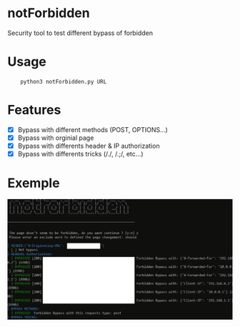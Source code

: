 # notForbidden
Security tool to test different bypass of forbidden


# Usage

```
	python3 notForbidden.py URL
```

# Features

- [x] Bypass with different methods (POST, OPTIONS...)
- [x] Bypass with orginial page
- [x] Bypass with differents header & IP authorization
- [x] Bypass with differents tricks (/./, /.;/, etc...)

# Exemple

![alt tag](https://github.com/c0dejump/notForbidden/blob/master/static/exemple.png)